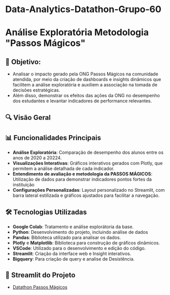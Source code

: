 # Data-Analytics-Datathon-Grupo-60

# Análise Exploratória Metodologia "Passos Mágicos"

## 🎯 Objetivo: 
 - Analisar o impacto gerado pela ONG Passos Mágicos na comunidade atendida, por meio da criação de dashboards e insights dinâmicos que facilitem a análise exploratória e auxiliem a associação na tomada de decisões estratégicas.
 - Além disso, demonstrar os efeitos das ações da ONG no desempenho dos estudantes e levantar indicadores de performance relevantes.
  
## 🔍 Visão Geral


## 📊 Funcionalidades Principais
- **Análise Exploratória**: Comparação de desempenho dos alunos entre os anos de 2020 a 20224.
- **Visualizações Interativas**: Gráficos interativos gerados com Plotly, que permitem a análise detalhada de cada indicador.
- **Entendimento de avaliação e metodologia da PASSOS MÁGICOS**: Utilização de dados para demonstrar indicadores pontos fortes da instituição 
- **Configurações Personalizadas**: Layout personalizado no Streamlit, com barra lateral estilizada e gráficos ajustados para facilitar a navegação.

## 🛠️ Tecnologias Utilizadas
- **Google Colab**: Tratamento e análise explorátoria da base.
- **Python**: Desenvolvimento do projeto, incluindo análise de dados
- **Pandas**: Biblioteca utilizado para analisar os dados.
- **Plotly** e **Matplotlib**: Biblioteca para construção de gráficos dinâmicos.
- **VSCode**: Utilizado para o desenvolvimento e edição do código.
- **Streamlit**: Criação da interface web e Insight interativos.
- **Bigquery**: Para criação de query e analise de Desistência.

## 🚀 Streamlit do Projeto
- [Datathon Passos Mágicos](https://data-analytics-datathon-grupo-60.streamlit.app/)
